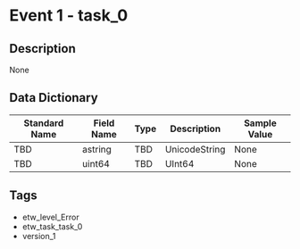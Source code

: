 # Event 1 - task_0

## Description
None

## Data Dictionary
|Standard Name|Field Name|Type|Description|Sample Value|
|---|---|---|---|---|
|TBD|astring|TBD|UnicodeString|None|None|
|TBD|uint64|TBD|UInt64|None|None|

## Tags
* etw_level_Error
* etw_task_task_0
* version_1